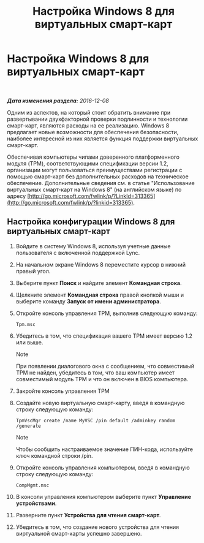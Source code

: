 ﻿---
title: Настройка Windows 8 для виртуальных смарт-карт
TOCTitle: Настройка Windows 8 для виртуальных смарт-карт
ms:assetid: 4916c167-4ee3-4f3e-b65c-33e588595112
ms:mtpsurl: https://technet.microsoft.com/ru-ru/library/Dn308564(v=OCS.15)
ms:contentKeyID: 56270543
ms.date: 12/10/2016
mtps_version: v=OCS.15
ms.translationtype: HT
---

# Настройка Windows 8 для виртуальных смарт-карт

 

_**Дата изменения раздела:** 2016-12-08_

Одним из аспектов, на который стоит обратить внимание при развертывании двухфакторной проверки подлинности и технологии смарт-карт, являются расходы на ее реализацию. Windows 8 предлагает новые возможности для обеспечения безопасности, наиболее интересной из них является функция поддержки виртуальных смарт-карт.

Обеспечивая компьютеры чипами доверенного платформенного модуля (TPM), соответствующими спецификации версии 1.2, организации могут пользоваться преимуществами регистрации с помощью смарт-карт без дополнительных расходов на техническое обеспечение. Дополнительные сведения см. в статье "Использование виртуальных смарт-карт на Windows 8" (на английском языке) по адресу [http://go.microsoft.com/fwlink/p/?LinkId=313365](http://go.microsoft.com/fwlink/p/?linkid=313365).

## Настройка конфигурации Windows 8 для виртуальных смарт-карт

1.  Войдите в систему Windows 8, используя учетные данные пользователя с включенной поддержкой Lync.

2.  На начальном экране Windows 8 переместите курсор в нижний правый угол.

3.  Выберите пункт **Поиск** и найдите элемент **Командная строка**.

4.  Щелкните элемент **Командная строка** правой кнопкой мыши и выберите команду **Запуск от имени администратора**.

5.  Откройте консоль управления TPM, выполнив следующую команду:
    
        Tpm.msc

6.  Убедитесь в том, что спецификация вашего TPM имеет версию 1.2 или выше.
    
    > [!note]  
    > При появлении диалогового окна с сообщением, что совместимый TPM не найден, убедитесь в том, что ваш компьютер имеет совместимый модуль TPM и что он включен в BIOS компьютера.

7.  Закройте консоль управления TPM

8.  Создайте новую виртуальную смарт-карту, введя в командную строку следующую команду:
    
        TpmVscMgr create /name MyVSC /pin default /adminkey random /generate
    
    > [!note]  
    > Чтобы сообщить настраиваемое значение ПИН-кода, используйте ключ командной строки /pin.

9.  Откройте консоль управления компьютером, введя в командную строку следующую команду:
    
        CompMgmt.msc

10. В консоли управления компьютером выберите пункт **Управление устройствами**.

11. Разверните пункт **Устройства для чтения смарт-карт**.

12. Убедитесь в том, что создание нового устройства для чтения виртуальной смарт-карты успешно завершено.

